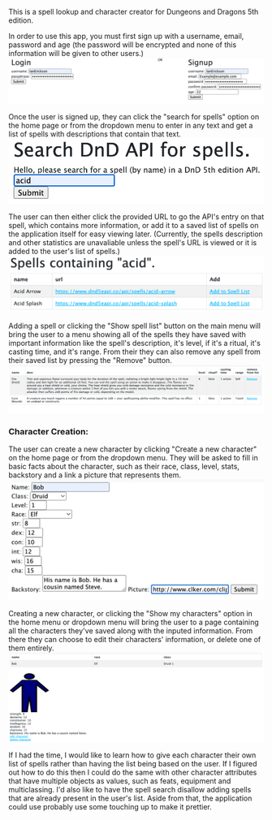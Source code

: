 This is a spell lookup and character creator for Dungeons and Dragons 5th edition. 

In order to use this app, you must first sign up with a username, email, password and age (the password will be encrypted and none of this information will be given to other users.)
<img src="public/Login.png" alt="A picture of the login screen." />

Once the user is signed up, they can click the "search for spells" option on the home page or from the dropdown menu to enter in any text and get a list of spells with descriptions that contain that text.
<img src="public/Search.png" alt="A picture of the screen where the user can enter a word to search." />

The user can then either click the provided URL to go the API's entry on that spell, which contains more information, or add it to a saved list of spells on the application itself for easy viewing later. (Currently, the spells description and other statistics are unavaliable unless the spell's URL is viewed or it is added to the user's list of spells.)
<img src="public/Search Results.png" alt="A picture of the screen showing the user the results of their search." />

Adding a spell or clicking the "Show spell list" button on the main menu will bring the user to a menu showing all of the spells they have saved with important information like the spell's description, it's level, if it's a ritual, it's casting time, and it's range. From their they can also remove any spell from their saved list by pressing the "Remove" button.
<img src="public/Spell List.png" alt="A picture of a created spell list." />

<h3>Character Creation:</h3>
The user can create a new character by clicking "Create a new character" on the home page or from the dropdown menu. They will be asked to fill in basic facts about the character, such as their race, class, level, stats, backstory and a link a picture that represents them.
<img src="public/Character creation.png" alt="A picture of the character creation screen." />

Creating a new character, or clicking the "Show my characters" option in the home menu or dropdown menu will bring the user to a page containing all the characters they've saved along with the inputed information. From there they can choose to edit their characters' information, or delete one of them entirely. 
<img src="public/Created Character.png" alt="A picture of the screen displaying a user's created character." />

If I had the time, I would like to learn how to give each character their own list of spells rather than having the list being based on the user. If I figured out how to do this then I could do the same with other character attributes that have multiple objects as values, such as feats, equipment and multiclassing. I'd also like to have the spell search disallow adding spells that are already present in the user's list. Aside from that, the application could use probably use some touching up to make it prettier.